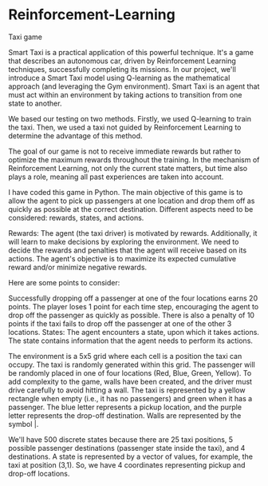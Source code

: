 # Reinforcement-Learning
Taxi game

Smart Taxi is a practical application of this powerful technique. It's a game that describes an autonomous car, driven by Reinforcement Learning techniques, successfully completing its missions. In our project, we'll introduce a Smart Taxi model using Q-learning as the mathematical approach (and leveraging the Gym environment). Smart Taxi is an agent that must act within an environment by taking actions to transition from one state to another.

We based our testing on two methods. Firstly, we used Q-learning to train the taxi. Then, we used a taxi not guided by Reinforcement Learning to determine the advantage of this method.

The goal of our game is not to receive immediate rewards but rather to optimize the maximum rewards throughout the training. In the mechanism of Reinforcement Learning, not only the current state matters, but time also plays a role, meaning all past experiences are taken into account.

 I have coded this game in Python. The main objective of this game is to allow the agent to pick up passengers at one location and drop them off as quickly as possible at the correct destination. Different aspects need to be considered: rewards, states, and actions.

Rewards:
The agent (the taxi driver) is motivated by rewards. Additionally, it will learn to make decisions by exploring the environment. We need to decide the rewards and penalties that the agent will receive based on its actions. The agent's objective is to maximize its expected cumulative reward and/or minimize negative rewards.

Here are some points to consider:

Successfully dropping off a passenger at one of the four locations earns 20 points.
The player loses 1 point for each time step, encouraging the agent to drop off the passenger as quickly as possible.
There is also a penalty of 10 points if the taxi fails to drop off the passenger at one of the other 3 locations.
States:
The agent encounters a state, upon which it takes actions. The state contains information that the agent needs to perform its actions.

The environment is a 5x5 grid where each cell is a position the taxi can occupy. The taxi is randomly generated within this grid. The passenger will be randomly placed in one of four locations (Red, Blue, Green, Yellow). To add complexity to the game, walls have been created, and the driver must drive carefully to avoid hitting a wall. The taxi is represented by a yellow rectangle when empty (i.e., it has no passengers) and green when it has a passenger. The blue letter represents a pickup location, and the purple letter represents the drop-off destination. Walls are represented by the symbol |.

We'll have 500 discrete states because there are 25 taxi positions, 5 possible passenger destinations (passenger state inside the taxi), and 4 destinations. A state is represented by a vector of values, for example, the taxi at position (3,1). So, we have 4 coordinates representing pickup and drop-off locations.

